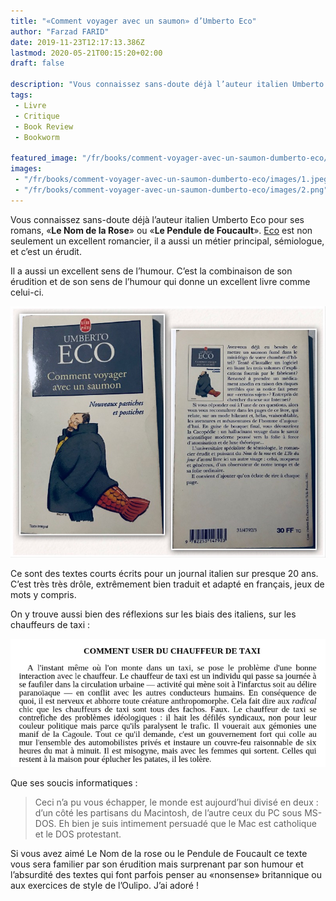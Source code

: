 ```yaml
---
title: "«Comment voyager avec un saumon» d’Umberto Eco"
author: "Farzad FARID"
date: 2019-11-23T12:17:13.386Z
lastmod: 2020-05-21T00:15:20+02:00
draft: false

description: "Vous connaissez sans-doute déjà l’auteur italien Umberto Eco pour ses romans, «Le Nom de la Rose» ou «Le Pendule de Foucault». Eco est non…"
tags:
 - Livre
 - Critique
 - Book Review
 - Bookworm

featured_image: "/fr/books/comment-voyager-avec-un-saumon-dumberto-eco/images/1.jpeg" 
images:
 - "/fr/books/comment-voyager-avec-un-saumon-dumberto-eco/images/1.jpeg"
 - "/fr/books/comment-voyager-avec-un-saumon-dumberto-eco/images/2.png"
---
```


Vous connaissez sans-doute déjà l’auteur italien Umberto Eco pour ses romans, «**Le Nom de la Rose**» ou «**Le Pendule de Foucault**». [Eco](https://fr.wikipedia.org/wiki/Umberto_Eco) est non seulement un excellent romancier, il a aussi un métier principal, sémiologue, et c’est un érudit.

Il a aussi un excellent sens de l’humour. C’est la combinaison de son érudition et de son sens de l’humour qui donne un excellent livre comme celui-ci.




![image](images/1.jpeg#layoutTextWidth)



Ce sont des textes courts écrits pour un journal italien sur presque 20 ans. C’est très très drôle, extrêmement bien traduit et adapté en français, jeux de mots y compris.

On y trouve aussi bien des réflexions sur les biais des italiens, sur les chauffeurs de taxi :




![image](images/2.png#layoutTextWidth)



Que ses soucis informatiques :
> Ceci n’a pu vous échapper, le monde est aujourd’hui divisé en deux : d’un côté les partisans du Macintosh, de l’autre ceux du PC sous MS-DOS. Eh bien je suis intimement persuadé que le Mac est catholique et le DOS protestant.

Si vous avez aimé Le Nom de la rose ou le Pendule de Foucault ce texte vous sera familier par son érudition mais surprenant par son humour et l’absurdité des textes qui font parfois penser au «nonsense» britannique ou aux exercices de style de l’Oulipo. J’ai adoré !
